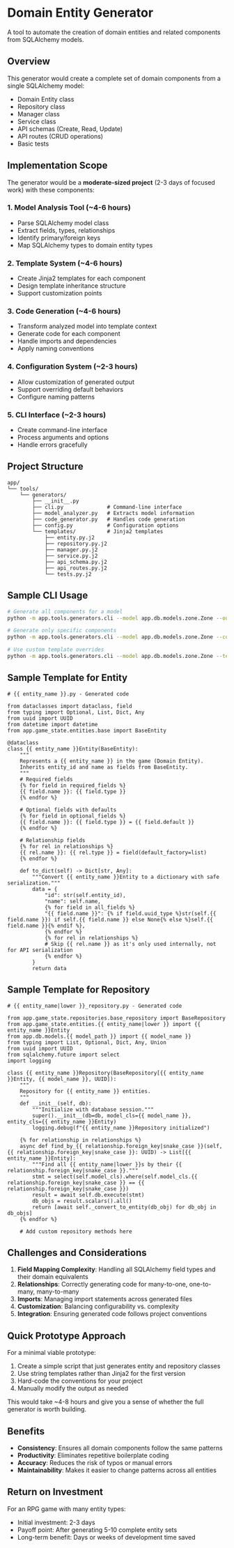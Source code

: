 # Domain Entity Generator

A tool to automate the creation of domain entities and related components from SQLAlchemy models.

## Overview

This generator would create a complete set of domain components from a single SQLAlchemy model:

- Domain Entity class
- Repository class
- Manager class
- Service class 
- API schemas (Create, Read, Update)
- API routes (CRUD operations)
- Basic tests

## Implementation Scope

The generator would be a **moderate-sized project** (2-3 days of focused work) with these components:

### 1. Model Analysis Tool (~4-6 hours)
- Parse SQLAlchemy model class
- Extract fields, types, relationships
- Identify primary/foreign keys
- Map SQLAlchemy types to domain entity types

### 2. Template System (~4-6 hours)
- Create Jinja2 templates for each component
- Design template inheritance structure
- Support customization points

### 3. Code Generation (~4-6 hours)
- Transform analyzed model into template context
- Generate code for each component
- Handle imports and dependencies
- Apply naming conventions

### 4. Configuration System (~2-3 hours)
- Allow customization of generated output
- Support overriding default behaviors
- Configure naming patterns

### 5. CLI Interface (~2-3 hours)
- Create command-line interface
- Process arguments and options
- Handle errors gracefully

## Project Structure

```
app/
└── tools/
    └── generators/
        ├── __init__.py
        ├── cli.py              # Command-line interface
        ├── model_analyzer.py   # Extracts model information
        ├── code_generator.py   # Handles code generation
        ├── config.py           # Configuration options
        └── templates/          # Jinja2 templates
            ├── entity.py.j2
            ├── repository.py.j2
            ├── manager.py.j2
            ├── service.py.j2
            ├── api_schema.py.j2
            ├── api_routes.py.j2
            └── tests.py.j2
```

## Sample CLI Usage

```bash
# Generate all components for a model
python -m app.tools.generators.cli --model app.db.models.zone.Zone --output-dir generated

# Generate only specific components
python -m app.tools.generators.cli --model app.db.models.zone.Zone --components entity,repository

# Use custom template overrides
python -m app.tools.generators.cli --model app.db.models.zone.Zone --template-dir my_templates
```

## Sample Template for Entity

```jinja
# {{ entity_name }}.py - Generated code

from dataclasses import dataclass, field
from typing import Optional, List, Dict, Any
from uuid import UUID
from datetime import datetime
from app.game_state.entities.base import BaseEntity

@dataclass
class {{ entity_name }}Entity(BaseEntity):
    """
    Represents a {{ entity_name }} in the game (Domain Entity).
    Inherits entity_id and name as fields from BaseEntity.
    """
    # Required fields
    {% for field in required_fields %}
    {{ field.name }}: {{ field.type }}
    {% endfor %}
    
    # Optional fields with defaults
    {% for field in optional_fields %}
    {{ field.name }}: {{ field.type }} = {{ field.default }}
    {% endfor %}
    
    # Relationship fields
    {% for rel in relationships %}
    {{ rel.name }}: {{ rel.type }} = field(default_factory=list)
    {% endfor %}
    
    def to_dict(self) -> Dict[str, Any]:
        """Convert {{ entity_name }}Entity to a dictionary with safe serialization."""
        data = {
            "id": str(self.entity_id),
            "name": self.name,
            {% for field in all_fields %}
            "{{ field.name }}": {% if field.uuid_type %}str(self.{{ field.name }}) if self.{{ field.name }} else None{% else %}self.{{ field.name }}{% endif %},
            {% endfor %}
            {% for rel in relationships %}
            # Skip {{ rel.name }} as it's only used internally, not for API serialization
            {% endfor %}
        }
        return data
```

## Sample Template for Repository

```jinja
# {{ entity_name|lower }}_repository.py - Generated code

from app.game_state.repositories.base_repository import BaseRepository
from app.game_state.entities.{{ entity_name|lower }} import {{ entity_name }}Entity
from app.db.models.{{ model_path }} import {{ model_name }}
from typing import List, Optional, Dict, Any, Union
from uuid import UUID
from sqlalchemy.future import select
import logging

class {{ entity_name }}Repository(BaseRepository[{{ entity_name }}Entity, {{ model_name }}, UUID]):
    """
    Repository for {{ entity_name }} entities.
    """
    def __init__(self, db):
        """Initialize with database session."""
        super().__init__(db=db, model_cls={{ model_name }}, entity_cls={{ entity_name }}Entity)
        logging.debug(f"{{ entity_name }}Repository initialized")
        
    {% for relationship in relationships %}
    async def find_by_{{ relationship.foreign_key|snake_case }}(self, {{ relationship.foreign_key|snake_case }}: UUID) -> List[{{ entity_name }}Entity]:
        """Find all {{ entity_name|lower }}s by their {{ relationship.foreign_key|snake_case }}."""
        stmt = select(self.model_cls).where(self.model_cls.{{ relationship.foreign_key|snake_case }} == {{ relationship.foreign_key|snake_case }})
        result = await self.db.execute(stmt)
        db_objs = result.scalars().all()
        return [await self._convert_to_entity(db_obj) for db_obj in db_objs]
    {% endfor %}
    
    # Add custom repository methods here
```

## Challenges and Considerations

1. **Field Mapping Complexity**: Handling all SQLAlchemy field types and their domain equivalents
2. **Relationships**: Correctly generating code for many-to-one, one-to-many, many-to-many
3. **Imports**: Managing import statements across generated files
4. **Customization**: Balancing configurability vs. complexity
5. **Integration**: Ensuring generated code follows project conventions

## Quick Prototype Approach

For a minimal viable prototype:

1. Create a simple script that just generates entity and repository classes
2. Use string templates rather than Jinja2 for the first version
3. Hard-code the conventions for your project
4. Manually modify the output as needed

This would take ~4-8 hours and give you a sense of whether the full generator is worth building.

## Benefits

- **Consistency**: Ensures all domain components follow the same patterns
- **Productivity**: Eliminates repetitive boilerplate coding
- **Accuracy**: Reduces the risk of typos or manual errors
- **Maintainability**: Makes it easier to change patterns across all entities

## Return on Investment

For an RPG game with many entity types:
- Initial investment: 2-3 days
- Payoff point: After generating 5-10 complete entity sets
- Long-term benefit: Days or weeks of development time saved
